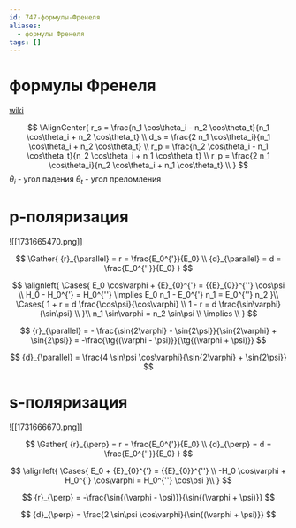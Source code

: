 ```yaml
---
id: 747-формулы-Френеля
aliases:
  - формулы Френеля
tags: []
---
```


# формулы Френеля

[wiki](https://ru.wikipedia.org/wiki/%D0%A4%D0%BE%D1%80%D0%BC%D1%83%D0%BB%D1%8B_%D0%A4%D1%80%D0%B5%D0%BD%D0%B5%D0%BB%D1%8F)

$$
\AlignCenter{
r_s = \frac{n_1 \cos\theta_i - n_2 \cos\theta_t}{n_1 \cos\theta_i + n_2 \cos\theta_t} \\
d_s = \frac{2 n_1 \cos\theta_i}{n_1 \cos\theta_i + n_2 \cos\theta_t} \\
r_p = \frac{n_2 \cos\theta_i - n_1 \cos\theta_t}{n_2 \cos\theta_i + n_1 \cos\theta_t} \\
r_p = \frac{2 n_1 \cos\theta_i}{n_2 \cos\theta_i + n_1 \cos\theta_t} \\
}
$$
$\theta_i$ - угол падения
$\theta_t$ - угол преломления

# p-поляризация

![[1731665470.png]]

$$
\Gather{
{r}_{\parallel} = r = \frac{E_0^{'}}{E_0} \\
{d}_{\parallel} = d = \frac{E_0^{''}}{E_0}
}
$$

$$
\alignleft{
\Cases{
E_0 \cos\varphi + {E}_{0}^{'} = {{E}_{0}}^{''} \cos\psi \\
H_0 - H_0^{'} = H_0^{''} \implies
E_0 n_1 - E_0^{'} n_1 = E_0^{''} n_2
}\\
\Cases{
1 + r = d \frac{\cos\psi}{\cos\varphi} \\
1 - r = d \frac{\sin\varphi}{\sin\psi} \\
}\\
n_1 \sin\varphi = n_2 \sin\psi \\
\implies \\
}
$$

$$
{r}_{\parallel} = - \frac{\sin{2\varphi} - \sin{2\psi}}{\sin{2\varphi} + \sin{2\psi}} =
-\frac{\tg{(\varphi - \psi)}}{\tg{(\varphi + \psi)}}
$$

$$
{d}_{\parallel} = \frac{4 \sin\psi \cos\varphi}{\sin{2\varphi} + \sin{2\psi}}
$$

# s-поляризация

![[1731666670.png]]

$$
\Gather{
{r}_{\perp} = r = \frac{E_0^{'}}{E_0} \\
{d}_{\perp} = d = \frac{E_0^{''}}{E_0}
}
$$

$$
\alignleft{
\Cases{
E_0 + {E}_{0}^{'} = {{E}_{0}}^{''} \\
-H_0 \cos\varphi + H_0^{'} \cos\varphi = H_0^{''} \cos\psi
}\\
}
$$

$$
{r}_{\perp} = -\frac{\sin{(\varphi - \psi)}}{\sin{(\varphi + \psi)}}
$$

$$
{d}_{\perp} = \frac{2 \sin\psi \cos\varphi}{\sin{(\varphi + \psi)}}
$$
